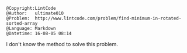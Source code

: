 ```
@Copyright:LintCode
@Author:   ultimate010
@Problem:  http://www.lintcode.com/problem/find-minimum-in-rotated-sorted-array
@Language: Markdown
@Datetime: 16-08-05 08:14
```

I don't know the method to solve this problem.